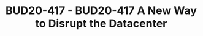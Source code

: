 ---
categories:
- bud20
description: The datacenter space is ripe for disruption, but it is a challenging
  space to enter. We believe in the power of Open Source and collaboration as key
  enablers. In this session, we will introduce ourselves and how we plan to do things
  differently at NUVIA.
image:
  featured: 'true'
  path: https://static.linaro.org/connect/bud20/images/BUD20-417.png
session_id: BUD20-417
session_speakers:
- speaker_bio: Jon Masters is a Computer Architect who helped create the Arm server
    space that we know today. He co-founded the Linaro Datacenter Group, co-authored
    many of the Arm server specifications, and founded the team that built Red Hat
    Enterprise Linux for Arm. Now, he is applying his skills in a datacenter startup.
    Outside of work, Jon loves running.
  speaker_company: Red Hat
  speaker_image: http://avatars.sched.co/c/75/627701/avatar.jpg.320x320px.jpg?c0d
  speaker_name: Jon Masters
  speaker_position: VP Software, NUVIA | Troublemaker
  speaker_role: attendee, speaker
session_track: Data Center
tag: session
tags: Data Center
title: BUD20-417 - BUD20-417 A New Way to Disrupt the Datacenter
---